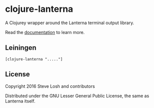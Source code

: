 # clojure-lanterna

A Clojurey wrapper around the Lanterna terminal output library.

Read the [documentation][] to learn more.

[documentation]: http://sjl.bitbucket.org/clojure-lanterna/

## Leiningen

    [clojure-lanterna "....."]

## License

Copyright 2016 Steve Losh and contributors

Distributed under the GNU Lesser General Public License, the same as Lanterna
itself.
